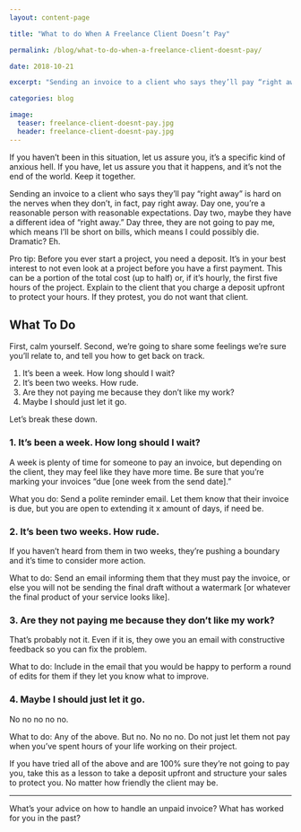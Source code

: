 ```yaml
---
layout: content-page

title: "What to do When A Freelance Client Doesn’t Pay"

permalink: /blog/what-to-do-when-a-freelance-client-doesnt-pay/

date: 2018-10-21

excerpt: "Sending an invoice to a client who says they’ll pay “right away” is hard on the nerves when they don’t, in fact, pay right away."

categories: blog

image:
  teaser: freelance-client-doesnt-pay.jpg
  header: freelance-client-doesnt-pay.jpg
---
```


If you haven’t been in this situation, let us assure you, it’s a specific kind of anxious hell. If you have, let us assure you that it happens, and it’s not the end of the world. Keep it together. 

Sending an invoice to a client who says they’ll pay “right away” is hard on the nerves when they don’t, in fact, pay right away. Day one, you’re a reasonable person with reasonable expectations. Day two, maybe they have a different idea of “right away.” Day three, they are not going to pay me, which means I’ll be short on bills, which means I could possibly die. Dramatic? Eh.  

Pro tip: Before you ever start a project, you need a deposit. It’s in your best interest to not even look at a project before you have a first payment. This can be a portion of the total cost (up to half) or, if it’s hourly, the first five hours of the project. Explain to the client that you charge a deposit upfront to protect your hours. If they protest, you do not want that client. 

## What To Do

First, calm yourself. Second, we’re going to share some feelings we’re sure you’ll relate to, and tell you how to get back on track. 

1. It’s been a week. How long should I wait?
2. It’s been two weeks. How rude. 
3. Are they not paying me because they don’t like my work?
4. Maybe I should just let it go. 

Let’s break these down. 

### 1. It’s been a week. How long should I wait?

A week is plenty of time for someone to pay an invoice, but depending on the client, they may feel like they have more time. Be sure that you’re marking your invoices “due [one week from the send date].” 

What you do: Send a polite reminder email. Let them know that their invoice is due, but you are open to extending it x amount of days, if need be. 

### 2. It’s been two weeks. How rude.

If you haven’t heard from them in two weeks, they’re pushing a boundary and it’s time to consider more action. 

What to do: Send an email informing them that they must pay the invoice, or else you will not be sending the final draft without a watermark [or whatever the final product of your service looks like].

### 3. Are they not paying me because they don’t like my work?

That’s probably not it. Even if it is, they owe you an email with constructive feedback so you can fix the problem. 

What to do: Include in the email that you would be happy to perform a round of edits for them if they let you know what to improve.


### 4. Maybe I should just let it go.

No no no no no. 

What to do: Any of the above. But no. No no no. Do not just let them not pay when you’ve spent hours of your life working on their project. 

If you have tried all of the above and are 100% sure they’re not going to pay you, take this as a lesson to take a deposit upfront and structure your sales to protect you. No matter how friendly the client may be.

<hr class="secondary">

What’s your advice on how to handle an unpaid invoice? What has worked for you in the past?